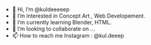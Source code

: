 - 👋 Hi, I’m @kuldeeeeep
- 👀 I’m interested in Concept Art , Web Developement.
- 🌱 I’m currently learning Blender, HTML. 
- 💞️ I’m looking to collaborate on ...
- 📫 How to reach me Instagram : @kul.deeep

<!---
kuldeeeeep/kuldeeeeep is a ✨ special ✨ repository because its `README.md` (this file) appears on your GitHub profile.
You can click the Preview link to take a look at your changes.
--->
